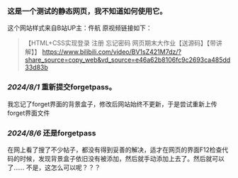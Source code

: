 ### 这是一个测试的静态网页，我不知道如何使用它。

这个网站样式来自B站UP主：仵航
原视频链接如下：

>【HTML+CSS实现登录 注册 忘记密码 网页期末大作业【送源码】【带讲解】】 https://www.bilibili.com/video/BV1sZ421M7dz/?share_source=copy_web&vd_source=e46a62b8106fc9c2693ca485dd33d83b

### *2024/8/1* 重新提交forgetpass。
我忘记了forget界面的背景盒子，修改后网站始终不更新，于是尝试重新上传forget界面文件 

### *2024/8/6* 还是forgetpass
在网上看了搜了不少帖子，都没有得到妥善的解决，适才在网页的界面F12检查代码的时候，发现背景盒子依旧没有被添加，然后就手动添加上去了。然后就可以了……
不是，这怎么可以呢？？？
